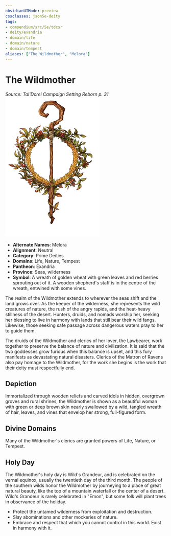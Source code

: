 ```yaml
---
obsidianUIMode: preview
cssclasses: json5e-deity
tags:
- compendium/src/5e/tdcsr
- deity/exandria
- domain/life
- domain/nature
- domain/tempest
aliases: ["The Wildmother", "Melora"]
---
```

# The Wildmother
*Source: Tal'Dorei Campaign Setting Reborn p. 31* 
![A wreath of golden wheat w...](https://raw.githubusercontent.com/5etools-mirror-2/5etools-img/main/deities/TDCSR/Wildmother.webp#symbol "A wreath of golden wheat with green leaves and red berries sprouting out of it. A wooden shepherd's staff is in the centre of the wreath, entwined with some vines.")

- **Alternate Names**: Melora
- **Alignment**: Neutral
- **Category**: Prime Deities
- **Domains**: Life, Nature, Tempest
- **Pantheon**: Exandria
- **Province**: Seas, wilderness
- **Symbol**: A wreath of golden wheat with green leaves and red berries sprouting out of it. A wooden shepherd's staff is in the centre of the wreath, entwined with some vines.

The realm of the Wildmother extends to wherever the seas shift and the land grows over. As the keeper of the wilderness, she represents the wild creatures of nature, the rush of the angry rapids, and the heat-heavy stillness of the desert. Hunters, druids, and nomads worship her, seeking her blessing to live in harmony with lands that still bear their wild fangs. Likewise, those seeking safe passage across dangerous waters pray to her to guide them.

The druids of the Wildmother and clerics of her lover, the Lawbearer, work together to preserve the balance of nature and civilization. It is said that the two goddesses grow furious when this balance is upset, and this fury manifests as devastating natural disasters. Clerics of the Matron of Ravens also pay homage to the Wildmother, for the work she begins is the work that their deity must respectfully end.

## Depiction

Immortalized through wooden reliefs and carved idols in hidden, overgrown groves and rural shrines, the Wildmother is shown as a beautiful woman with green or deep brown skin nearly swallowed by a wild, tangled wreath of hair, leaves, and vines that envelop her strong, full-figured form.

## Divine Domains

Many of the Wildmother's clerics are granted powers of Life, Nature, or Tempest.

## Holy Day

The Wildmother's holy day is Wild's Grandeur, and is celebrated on the vernal equinox, usually the twentieth day of the third month. The people of the southern wilds honor the Wildmother by journeying to a place of great natural beauty, like the top of a mountain waterfall or the center of a desert. Wild's Grandeur is rarely celebrated in "Emon", but some folk will plant trees in observance of the holiday.

- Protect the untamed wilderness from exploitation and destruction.  
- Slay abominations and other mockeries of nature.  
- Embrace and respect that which you cannot control in this world. Exist in harmony with it.